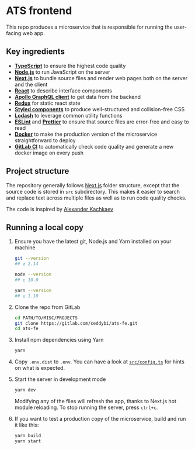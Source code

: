# ATS frontend

This repo produces a microservice that is responsible for running the user-facing web app.


## Key ingredients

- **[TypeScript](https://www.typescriptlang.org/)** to ensure the highest code quality
- **[Node.js](https://nodejs.org/)** to run JavaScript on the server
- **[Next.js](https://github.com/zeit/next.js)** to bundle source files and render web pages both on the server and the client
- **[React](https://reactjs.org/)** to describe interface components
- **[Apollo GraphQL client](https://github.com/apollographql/apollo-client)** to get data from the backend
- **[Redux](https://github.com/reduxjs/redux)** for static react state
- **[Styled components](https://www.styled-components.com/)** to produce well-structured and collision-free CSS
- **[Lodash](https://lodash.com/)** to leverage common utility functions
- **[ESLint](https://eslint.org/)** and **[Prettier](https://prettier.io/)** to ensure that source files are error-free and easy to read
- **[Docker](https://www.docker.com/)** to make the production version of the microservice straightforward to deploy
- **[GitLab CI](https://about.gitlab.com/features/gitlab-ci-cd/)** to automatically check code quality and generate a new docker image on every push

## Project structure

The repository generally follows [Next.js](https://github.com/zeit/next.js) folder structure, except that the source code is stored in `src` subdirectory.
This makes it easier to search and replace text across multiple files as well as to run code quality checks.

The code is inspired by [Alexander Kachkaev](https://gitlab.com/kachkaev/website-frontend)

## Running a local copy

1.  Ensure you have the latest git, Node.js and Yarn installed on your machine

    ```bash
    git --version
    ## ≥ 2.14

    node --version
    ## ≥ 10.0

    yarn --version
    ## ≥ 1.10
    ```

1.  Clone the repo from GitLab

    ```bash
    cd PATH/TO/MISC/PROJECTS
    git clone https://gitlab.com/ceddybi/ats-fe.git
    cd ats-fe
    ```

1.  Install npm dependencies using Yarn

    ```bash
    yarn
    ```

1.  Copy `.env.dist` to `.env`. You can have a look at [`src/config.ts`](src/config.ts) for hints on what is expected.


1.  Start the server in development mode

    ```bash
    yarn dev
    ```

    Modifying any of the files will refresh the app, thanks to Next.js hot module reloading.
    To stop running the server, press `ctrl+c`.

1.  If you want to test a production copy of the microservice, build and run it like this:

    ```bash
    yarn build
    yarn start
    ```


